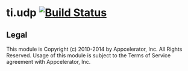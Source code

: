 ti.udp [![Build Status](https://travis-ci.org/appcelerator-modules/ti.udp.svg)](https://travis-ci.org/appcelerator-modules/ti.udp)
=======

## Legal

This module is Copyright (c) 2010-2014 by Appcelerator, Inc. All Rights Reserved. Usage of this module is subject to 
the Terms of Service agreement with Appcelerator, Inc.  
